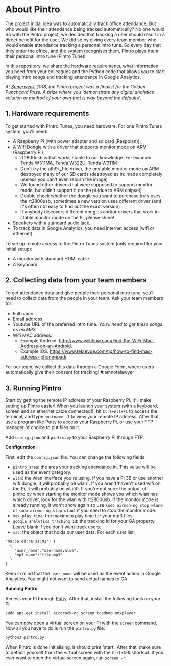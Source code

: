 # About Pintro

The project initial idea was to automatically track office attendance. But who would like their attendance being tracked automatically? No one would. So with the Pintro project, we decided that tracking a user should result in a direct benefit for the user. We did so by giving every team member who would enable attendance tracking a personal intro tune. So every day that they enter the office, and the system recognises them, Pintro plays them their personal intro tune (Pintro Tune)!

In this repository, we share the hardware requirements, what information you need from your colleagues and the Python code that allows you to start playing intro songs and tracking attendance in Google Analytics.

*At [Superweek](http://www.superweek.hu/) 2018, the Pintro project was a finalist for the Golden Punchcard Prize. A prize where you 'demonstrate any digital analytics solution or method of your own that is way beyond the defaults'.*

## 1. Hardware requirements
To get started with Pintro Tunes, you need hardware. For one Pintro Tunes system, you'll need:

- A Raspberry Pi (with power adapter and sd card (Raspbian)).
- A Wifi Dongle with a driver that supports monitor mode on ARM (Raspberry Pi)
    - rt2800usb is that works stable to our knowledge. For example: [Tenda W311MA](https://www.lightinthebox.com/nl/tenda-w311ma-150mbps-draadloze-n150-high-power-usb-adapter-draadloze-netwerkkaart-wifi-ontvanger-wi-fi-card-ap-functie_p5446216.html), [Tenda W322U](https://www.amazon.de/dp/B002IJA5J2/ref=pe_386171_38075861_TE_item), [Tenda W311M](https://wikidevi.com/wiki/Tenda_W311M)
    - Don't try the ath9k_htc driver, the unstable monitor mode on ARM destroyed many of our SD cards (destroyed as in: made completely useless you can't even reburn the image)
    - We found other drivers that were supposed to support monitor mode, but didn't support it on the pi (due to ARM chipset)
    - Double check whether the dongle you want to purchase truly uses the rt2800usb, sometimes a new version uses different driver (and it's often not easy to find out the exact version)
    - If anybody discovers different dongles and/or drivers that work in stable monitor mode on the Pi, please share!
- Speakers with a standard audio jack.
- To track data in Google Analytics, you need internet access (wifi or ethernet).

To set up remote access to the Pintro Tunes system (only required for your initial setup):

- A monitor with standard HDMI cable.
- A Keyboard.

## 2. Collecting data from  your team members

To get attendance data and give people their personal intro tune, you'll need to collect data from the people in your team. Ask your team members for:

- Full name.
- Email address.
- Youtube URL of the preferred intro tune. *You'll need to get these songs as an MP3.*
- Wifi MAC address:
  - Example Android: http://www.wikihow.com/Find-the-WiFi-Mac-Address-on-an-Android.
  - Example iOS: https://www.tekrevue.com/tip/how-to-find-mac-address-iphone-ipad/.
  
For our team, we collect this data through a Google Form, where users automatically give their consent for tracking! \#iamnotalawyer

## 3. Running Pintro

Start by getting the remote IP address of your Raspberry Pi. It'll make setting up Pintro easier! When you launch your system (with a keyboard, screen and an ethernet cable connected!), hit `Ctrl+Alt+F1` to access the terminal, and type `hostname -I` to view your remote IP address. After that, use a program like Putty to access your Raspberry Pi, or use your FTP manager of choice to put files on it. 

Add `config.json` and `pintro.py` to your Raspberry Pi through FTP. 

**Configuration**

First, edit the `config.json` file. You can change the following fields:

- `pintro_area`: the area your tracking attendance in. This value will be used as the event category.
- `wlan`: the wlan interface you're using. If you have a Pi 3B or use another wifi dongle, it will probably be wlan1. If you aren't/haven't used wifi on the Pi, it will probably be wlan0. If you're not sure: the output of pintro.py when starting the monitor mode shows you which wlan has which driver, look for the wlan with rt2800usb. If the monitor mode is already running, it won't show again so use `sudo airmon-ng stop wlan0` or `sudo airmon-ng stop wlan1` if you need to stop the monitor mode.
- `max_play_time`: the maximum play time for your mp3 files.
- `google_analytics_tracking_id`: the tracking id for your GA property. Leave blank if you don't want track users.
- `mac`: the object that holds our user data. For each user list:

```
"ma:ca:dd:re:ss:01": {
  {
    "user_name":"usernamevalue",
    "mp3_name":"file.mp3"
  }
}
```

Keep in mind that the `user_name` will be used as the event action in Google Analytics. You might not want to send actual names to GA. 

**Running Pintro**

Access your Pi through [Putty](https://www.putty.org/). After that, install the following tools on your Pi:

```sudo apt-get install aircrack-ng screen tcpdump omxplayer```

You can now open a virtual screen on your Pi with the `screen` command. Now all you have to do is run the `pintro.py` file:

```
python3 pintro.py
```

When Pintro is done initialising, it should print 'start'. After that, make sure to detach yourself from the virtual screen with the `Ctrl+A+D` shortcut. If you ever want to open the virtual screen again, run `screen -r`. 


